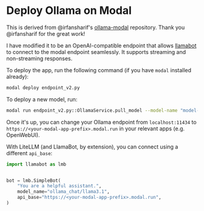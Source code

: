 # Deploy Ollama on Modal

This is derived from @irfansharif's [ollama-modal](https://github.com/irfansharif/ollama-modal) repository.
Thank you @irfansharif for the great work!

I have modified it to be an OpenAI-compatible endpoint that allows [llamabot](https://github.com/ericmjl/llamabot) to connect to the modal endpoint seamlessly.
It supports streaming and non-streaming responses.

To deploy the app, run the following command (if you have `modal` installed already):

```bash
modal deploy endpoint_v2.py
```

To deploy a new model, run:

```bash
modal run endpoint_v2.py::OllamaService.pull_model --model-name "model-name-on-ollama-goes-here"
```

Once it's up, you can change your Ollama endpoint from `localhost:11434` to `https://<your-modal-app-prefix>.modal.run` in your relevant apps (e.g. OpenWebUI).

With LiteLLM (and LlamaBot, by extension), you can connect using a different `api_base`:

```python
import llamabot as lmb


bot = lmb.SimpleBot(
    "You are a helpful assistant.",
    model_name="ollama_chat/llama3.1",
    api_base="https://<your-modal-app-prefix>.modal.run",
)
```
